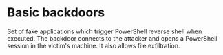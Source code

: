 # Basic backdoors
Set of fake applications which trigger PowerShell reverse shell when executed.
The backdoor connects to the attacker and opens a PowerShell session in the victim's machine. It also allows file exfiltration.
